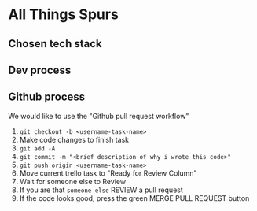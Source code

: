 # All Things Spurs

## Chosen tech stack

## Dev process

## Github process
We would like to use the "Github pull request workflow"

1. `git checkout -b <username-task-name>`
2. Make code changes to finish task
3. `git add -A`
4. `git commit -m "<brief description of why i wrote this code>"`
5. `git push origin <username-task-name>`
6. Move current trello task to "Ready for Review Column"
7. Wait for someone else to Review
8. If you are that `someone else` REVIEW a pull request
9. If the code looks good, press the green MERGE PULL REQUEST button
